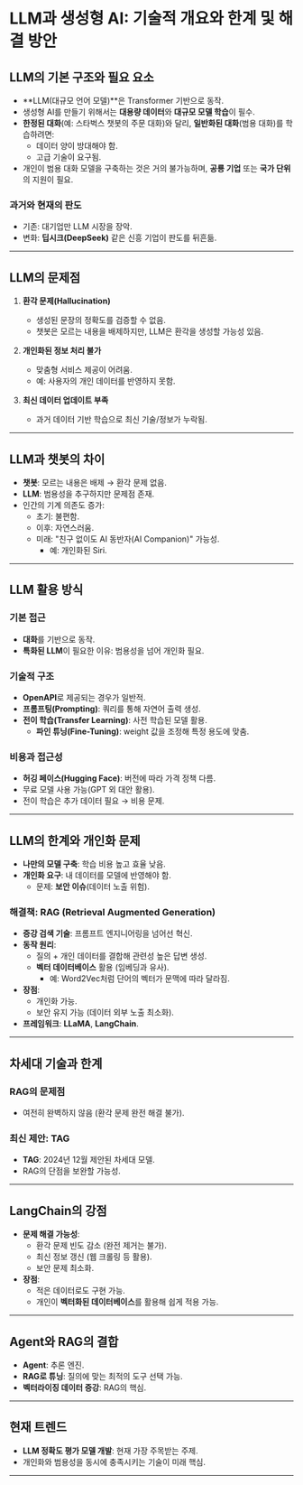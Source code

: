 # LLM과 생성형 AI: 기술적 개요와 한계 및 해결 방안

## LLM의 기본 구조와 필요 요소
- **LLM(대규모 언어 모델)**은 Transformer 기반으로 동작.
- 생성형 AI를 만들기 위해서는 **대용량 데이터**와 **대규모 모델 학습**이 필수.
- **한정된 대화**(예: 스타벅스 챗봇의 주문 대화)와 달리, **일반화된 대화**(범용 대화)를 학습하려면:
  - 데이터 양이 방대해야 함.
  - 고급 기술이 요구됨.
- 개인이 범용 대화 모델을 구축하는 것은 거의 불가능하며, **공룡 기업** 또는 **국가 단위**의 지원이 필요.

### 과거와 현재의 판도
- 기존: 대기업만 LLM 시장을 장악.
- 변화: **딥시크(DeepSeek)** 같은 신흥 기업이 판도를 뒤흔듦.

---

## LLM의 문제점
1. **환각 문제(Hallucination)**  
   - 생성된 문장의 정확도를 검증할 수 없음.
   - 챗봇은 모르는 내용을 배제하지만, LLM은 환각을 생성할 가능성 있음.

2. **개인화된 정보 처리 불가**  
   - 맞춤형 서비스 제공이 어려움.
   - 예: 사용자의 개인 데이터를 반영하지 못함.

3. **최신 데이터 업데이트 부족**  
   - 과거 데이터 기반 학습으로 최신 기술/정보가 누락됨.

---

## LLM과 챗봇의 차이
- **챗봇**: 모르는 내용은 배제 → 환각 문제 없음.
- **LLM**: 범용성을 추구하지만 문제점 존재.
- 인간의 기계 의존도 증가:
  - 초기: 불편함.
  - 이후: 자연스러움.
  - 미래: "친구 없이도 AI 동반자(AI Companion)" 가능성.
    - 예: 개인화된 Siri.

---

## LLM 활용 방식
### 기본 접근
- **대화**를 기반으로 동작.
- **특화된 LLM**이 필요한 이유: 범용성을 넘어 개인화 필요.

### 기술적 구조
- **OpenAPI**로 제공되는 경우가 일반적.
- **프롬프팅(Prompting)**: 쿼리를 통해 자연어 출력 생성.
- **전이 학습(Transfer Learning)**: 사전 학습된 모델 활용.
  - **파인 튜닝(Fine-Tuning)**: weight 값을 조정해 특정 용도에 맞춤.

### 비용과 접근성
- **허깅 페이스(Hugging Face)**: 버전에 따라 가격 정책 다름.
- 무료 모델 사용 가능(GPT 외 대안 활용).
- 전이 학습은 추가 데이터 필요 → 비용 문제.

---

## LLM의 한계와 개인화 문제
- **나만의 모델 구축**: 학습 비용 높고 효율 낮음.
- **개인화 요구**: 내 데이터를 모델에 반영해야 함.
  - 문제: **보안 이슈**(데이터 노출 위험).

### 해결책: RAG (Retrieval Augmented Generation)
- **증강 검색 기술**: 프롬프트 엔지니어링을 넘어선 혁신.
- **동작 원리**:
  - 질의 + 개인 데이터를 결합해 관련성 높은 답변 생성.
  - **벡터 데이터베이스** 활용 (임베딩과 유사).
    - 예: Word2Vec처럼 단어의 벡터가 문맥에 따라 달라짐.
- **장점**:
  - 개인화 가능.
  - 보안 유지 가능 (데이터 외부 노출 최소화).
- **프레임워크**: **LLaMA**, **LangChain**.

---

## 차세대 기술과 한계
### RAG의 문제점
- 여전히 완벽하지 않음 (환각 문제 완전 해결 불가).

### 최신 제안: TAG
- **TAG**: 2024년 12월 제안된 차세대 모델.
- RAG의 단점을 보완할 가능성.

---

## LangChain의 강점
- **문제 해결 가능성**:
  - 환각 문제 빈도 감소 (완전 제거는 불가).
  - 최신 정보 갱신 (웹 크롤링 등 활용).
  - 보안 문제 최소화.
- **장점**: 
  - 적은 데이터로도 구현 가능.
  - 개인이 **벡터화된 데이터베이스**를 활용해 쉽게 적용 가능.

---

## Agent와 RAG의 결합
- **Agent**: 추론 엔진.
- **RAG로 튜닝**: 질의에 맞는 최적의 도구 선택 가능.
- **벡터라이징 데이터 증강**: RAG의 핵심.

---

## 현재 트렌드
- **LLM 정확도 평가 모델 개발**: 현재 가장 주목받는 주제.
- 개인화와 범용성을 동시에 충족시키는 기술이 미래 핵심.

---
